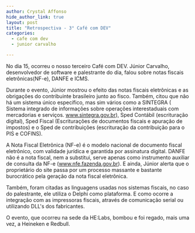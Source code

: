 ```yaml
---
author: Crystal Affonso
hide_author_link: true
layout: post
title: "Retrospectiva - 3° Café com DEV"
categories:
  - cafe com dev
  - junior carvalho

---
```



No dia 15, ocorreu o nosso terceiro Café com DEV. Júnior Carvalho, desenvolvedor de software e palestrante do dia, falou sobre notas fiscais eletrônicas(NF-e), DANFE e ICMS.

<!--more-->

Durante o evento, Júnior  mostrou o efeito das notas fiscais eletrônicas e as obrigações do contribuinte brasileiro junto ao fisco. Também, citou que não há um sistema único específico, mas sim vários como a SINTEGRA ( Sistema integrado de informações sobre operações interestaduais com mercadorias e serviços. www.sintegra.gov.br), Sped Contábil (escrituração digital), Sped Fiscal (Escriturações de documentos fiscais e apuração de impostos) e o Sped de contribuições (escrituração da contribuição para o PIS e COFINS).

A Nota Fiscal Eletrônica (NF-e) é o modelo nacional de documento fiscal eletrônico, com validade jurídica e garantida por assinatura digital. DANFE não é a nota fiscal, nem a substitui, serve apenas como instrumento auxiliar de consulta da NF-e (www.nfe.fazenda.gov.br). E ainda, Júnior alerta que o proprietário do site passa por um processo massante e bastante burocrático pela geração da nota fiscal eletrônica.

Também, foram citadas as linguagens usadas nos sistemas fiscais, no caso do palestrante, ele utiliza o Delphi como plataforma. E como ocorre a integração com as impressoras fiscais, através de comunicação serial ou utilizando DLL's dos fabricantes.

O evento, que ocorreu na sede da HE:Labs, bombou e foi regado, mais uma vez, a Heineken e Redbull.
